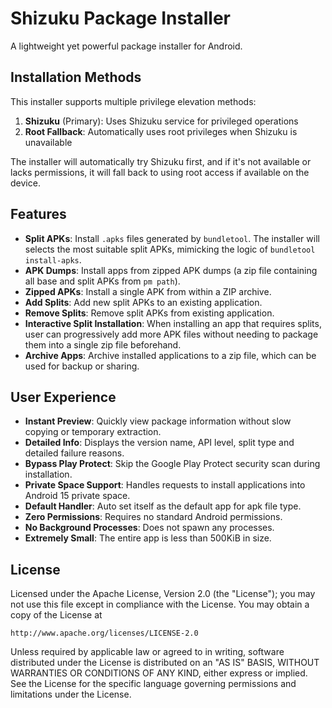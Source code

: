Shizuku Package Installer
========================
A lightweight yet powerful package installer for Android.

## Installation Methods

This installer supports multiple privilege elevation methods:

1. **Shizuku** (Primary): Uses Shizuku service for privileged operations
2. **Root Fallback**: Automatically uses root privileges when Shizuku is unavailable

The installer will automatically try Shizuku first, and if it's not available or lacks permissions, it will fall back to using root access if available on the device.

Features
-------
- **Split APKs**: Install `.apks` files generated by `bundletool`. The installer will selects the most suitable split APKs, mimicking the logic of `bundletool install-apks`.
- **APK Dumps**: Install apps from zipped APK dumps (a zip file containing all base and split APKs from `pm path`).
- **Zipped APKs**: Install a single APK from within a ZIP archive.
- **Add Splits**: Add new split APKs to an existing application.
- **Remove Splits**: Remove split APKs from existing application.
- **Interactive Split Installation**: When installing an app that requires splits, user can progressively add more APK files without needing to package them into a single zip file beforehand.
- **Archive Apps**: Archive installed applications to a zip file, which can be used for backup or sharing.

User Experience
-------
- **Instant Preview**: Quickly view package information without slow copying or temporary extraction.
- **Detailed Info**: Displays the version name, API level, split type and detailed failure reasons.
- **Bypass Play Protect**: Skip the Google Play Protect security scan during installation.
- **Private Space Support**: Handles requests to install applications into Android 15 private space.
- **Default Handler**: Auto set itself as the default app for apk file type.
- **Zero Permissions**: Requires no standard Android permissions.
- **No Background Processes**: Does not spawn any processes.
- **Extremely Small**: The entire app is less than 500KiB in size.

License
-------
Licensed under the Apache License, Version 2.0 (the "License");
you may not use this file except in compliance with the License.
You may obtain a copy of the License at

    http://www.apache.org/licenses/LICENSE-2.0

Unless required by applicable law or agreed to in writing, software
distributed under the License is distributed on an "AS IS" BASIS,
WITHOUT WARRANTIES OR CONDITIONS OF ANY KIND, either express or implied.
See the License for the specific language governing permissions and
limitations under the License.
